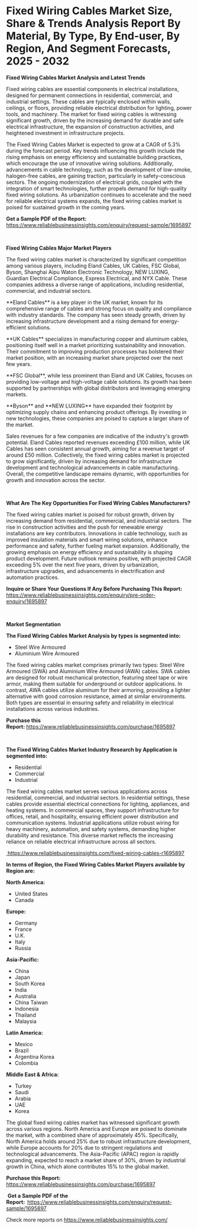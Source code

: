 <p><h1>Fixed Wiring Cables Market Size, Share & Trends Analysis Report By Material, By Type, By End-user, By Region, And Segment Forecasts, 2025 - 2032</h1></p><p><strong>Fixed Wiring Cables Market Analysis and Latest Trends</strong></p>
<p><p>Fixed wiring cables are essential components in electrical installations, designed for permanent connections in residential, commercial, and industrial settings. These cables are typically enclosed within walls, ceilings, or floors, providing reliable electrical distribution for lighting, power tools, and machinery. The market for fixed wiring cables is witnessing significant growth, driven by the increasing demand for durable and safe electrical infrastructure, the expansion of construction activities, and heightened investment in infrastructure projects.</p><p>The Fixed Wiring Cables Market is expected to grow at a CAGR of 5.3% during the forecast period. Key trends influencing this growth include the rising emphasis on energy efficiency and sustainable building practices, which encourage the use of innovative wiring solutions. Additionally, advancements in cable technology, such as the development of low-smoke, halogen-free cables, are gaining traction, particularly in safety-conscious sectors. The ongoing modernization of electrical grids, coupled with the integration of smart technologies, further propels demand for high-quality fixed wiring solutions. As urbanization continues to accelerate and the need for reliable electrical systems expands, the fixed wiring cables market is poised for sustained growth in the coming years.</p></p>
<p><strong>Get a Sample PDF of the Report:&nbsp;</strong> <a href="https://www.reliablebusinessinsights.com/enquiry/request-sample/1695897?utm_campaign=2317&utm_medium=2&utm_source=Github&utm_content=ia&utm_term=13022025&utm_id=fixed-wiring-cables">https://www.reliablebusinessinsights.com/enquiry/request-sample/1695897</a></p>
<p>&nbsp;</p>
<p><strong>Fixed Wiring Cables Major Market Players</strong></p>
<p><p>The fixed wiring cables market is characterized by significant competition among various players, including Eland Cables, UK Cables, FSC Global, Byson, Shanghai Aipu Waton Electronic Technology, NEW LUXING, Guardian Electrical Compliance, Express Electrical, and NYX Cable. These companies address a diverse range of applications, including residential, commercial, and industrial sectors.</p><p>**Eland Cables** is a key player in the UK market, known for its comprehensive range of cables and strong focus on quality and compliance with industry standards. The company has seen steady growth, driven by increasing infrastructure development and a rising demand for energy-efficient solutions. </p><p>**UK Cables** specializes in manufacturing copper and aluminum cables, positioning itself well in a market prioritizing sustainability and innovation. Their commitment to improving production processes has bolstered their market position, with an increasing market share projected over the next few years.</p><p>**FSC Global**, while less prominent than Eland and UK Cables, focuses on providing low-voltage and high-voltage cable solutions. Its growth has been supported by partnerships with global distributors and leveraging emerging markets.</p><p>**Byson** and **NEW LUXING** have expanded their footprint by optimizing supply chains and enhancing product offerings. By investing in new technologies, these companies are poised to capture a larger share of the market.</p><p>Sales revenues for a few companies are indicative of the industry's growth potential. Eland Cables reported revenues exceeding £100 million, while UK Cables has seen consistent annual growth, aiming for a revenue target of around £50 million. Collectively, the fixed wiring cables market is projected to grow significantly, driven by increasing demand for infrastructure development and technological advancements in cable manufacturing. Overall, the competitive landscape remains dynamic, with opportunities for growth and innovation across the sector.</p></p>
<p>&nbsp;</p>
<p><strong>What Are The Key Opportunities For Fixed Wiring Cables Manufacturers?</strong></p>
<p><p>The fixed wiring cables market is poised for robust growth, driven by increasing demand from residential, commercial, and industrial sectors. The rise in construction activities and the push for renewable energy installations are key contributors. Innovations in cable technology, such as improved insulation materials and smart wiring solutions, enhance performance and safety, further fueling market expansion. Additionally, the growing emphasis on energy efficiency and sustainability is shaping product development. Future outlook remains positive, with projected CAGR exceeding 5% over the next five years, driven by urbanization, infrastructure upgrades, and advancements in electrification and automation practices.</p></p>
<p><strong>Inquire or Share Your Questions If Any Before Purchasing This Report:</strong> <a href="https://www.reliablebusinessinsights.com/enquiry/pre-order-enquiry/1695897?utm_campaign=2317&utm_medium=2&utm_source=Github&utm_content=ia&utm_term=13022025&utm_id=fixed-wiring-cables">https://www.reliablebusinessinsights.com/enquiry/pre-order-enquiry/1695897</a></p>
<p>&nbsp;</p>
<p><strong>Market Segmentation</strong></p>
<p><strong>The Fixed Wiring Cables Market Analysis by types is segmented into:</strong></p>
<p><ul><li>Steel Wire Armoured</li><li>Aluminium Wire Armoured</li></ul></p>
<p><p>The fixed wiring cables market comprises primarily two types: Steel Wire Armoured (SWA) and Aluminium Wire Armoured (AWA) cables. SWA cables are designed for robust mechanical protection, featuring steel tape or wire armor, making them suitable for underground or outdoor applications. In contrast, AWA cables utilize aluminum for their armoring, providing a lighter alternative with good corrosion resistance, aimed at similar environments. Both types are essential in ensuring safety and reliability in electrical installations across various industries.</p></p>
<p><strong>Purchase this Report:&nbsp;</strong><a href="https://www.reliablebusinessinsights.com/purchase/1695897?utm_campaign=2317&utm_medium=2&utm_source=Github&utm_content=ia&utm_term=13022025&utm_id=fixed-wiring-cables">https://www.reliablebusinessinsights.com/purchase/1695897</a></p>
<p>&nbsp;</p>
<p><strong>The Fixed Wiring Cables Market Industry Research by Application is segmented into:</strong></p>
<p><ul><li>Residential</li><li>Commercial</li><li>Industrial</li></ul></p>
<p><p>The fixed wiring cables market serves various applications across residential, commercial, and industrial sectors. In residential settings, these cables provide essential electrical connections for lighting, appliances, and heating systems. In commercial spaces, they support infrastructure for offices, retail, and hospitality, ensuring efficient power distribution and communication systems. Industrial applications utilize robust wiring for heavy machinery, automation, and safety systems, demanding higher durability and resistance. This diverse market reflects the increasing reliance on reliable electrical infrastructure across all sectors.</p></p>
<p><a href="https://www.reliablebusinessinsights.com/fixed-wiring-cables-r1695897?utm_campaign=2317&utm_medium=2&utm_source=Github&utm_content=ia&utm_term=13022025&utm_id=fixed-wiring-cables">&nbsp;https://www.reliablebusinessinsights.com/fixed-wiring-cables-r1695897</a></p>
<p><strong>In terms of Region, the Fixed Wiring Cables Market Players available by Region are:</strong></p>
<p>
    <p> <strong> North America: </strong>
        <ul>
            <li>United States</li>
            <li>Canada</li>
        </ul>
        </p> 
    <p> <strong> Europe: </strong>
        <ul>
            <li>Germany</li>
            <li>France</li>
            <li>U.K.</li>
            <li>Italy</li>
            <li>Russia</li>
        </ul>
        </p> 
    <p> <strong> Asia-Pacific: </strong>
        <ul>
            <li>China</li>
            <li>Japan</li>
            <li>South Korea</li>
            <li>India</li>
            <li>Australia</li>
            <li>China Taiwan</li>
            <li>Indonesia</li>
            <li>Thailand</li>
            <li>Malaysia</li>
        </ul>
        </p> 
    <p> <strong> Latin America: </strong>
        <ul>
            <li>Mexico</li>
            <li>Brazil</li>
            <li>Argentina Korea</li>
            <li>Colombia</li>
        </ul>
        </p> 
    <p> <strong> Middle East & Africa: </strong>
        <ul>
            <li>Turkey</li>
            <li>Saudi</li>
            <li>Arabia</li>
            <li>UAE</li>
            <li>Korea</li>
        </ul>
    </p>
    </p>
<p><p>The global fixed wiring cables market has witnessed significant growth across various regions. North America and Europe are poised to dominate the market, with a combined share of approximately 45%. Specifically, North America holds around 25% due to robust infrastructure development, while Europe accounts for 20% due to stringent regulations and technological advancements. The Asia-Pacific (APAC) region is rapidly expanding, expected to reach a market share of 30%, driven by industrial growth in China, which alone contributes 15% to the global market.</p></p>
<p><strong>Purchase this Report: </strong><a href="https://www.reliablebusinessinsights.com/purchase/1695897?utm_campaign=2317&utm_medium=2&utm_source=Github&utm_content=ia&utm_term=13022025&utm_id=fixed-wiring-cables">https://www.reliablebusinessinsights.com/purchase/1695897</a></p>
<p>&nbsp;<strong>Get a Sample PDF of the Report:&nbsp;&nbsp;</strong><a href="https://www.reliablebusinessinsights.com/enquiry/request-sample/1695897?utm_campaign=2317&utm_medium=2&utm_source=Github&utm_content=ia&utm_term=13022025&utm_id=fixed-wiring-cables">https://www.reliablebusinessinsights.com/enquiry/request-sample/1695897</a></p>
<p><strong></strong></p>
<p>Check more reports on <a href="https://www.reliablebusinessinsights.com/?utm_campaign=2317&utm_medium=2&utm_source=Github&utm_content=ia&utm_term=13022025&utm_id=fixed-wiring-cables">https://www.reliablebusinessinsights.com/</a></p>